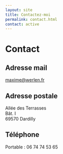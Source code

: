 ```yaml
---
layout: site
title: Contactez-moi
permalink: contact.html
contact: active
---
```


# Contact

## Adresse mail
[maxime@werlen.fr](mailto:maxime@werlen.fr)

## Adresse postale
Allée des Terrasses  
Bât. I  
69570 Dardilly  

## Téléphone
Portable : 06 74 74 53 65

